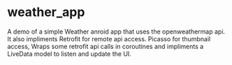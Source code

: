 # weather_app
A demo of a simple Weather anroid app that uses the openweathermap api. It also impliments Retrofit for remote api access.
Picasso for thumbnail access, Wraps some retrofit api calls in coroutines and impliments a LiveData model to listen and update
the UI.
